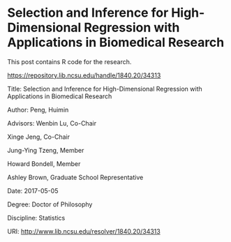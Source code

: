 # Selection and Inference for High-Dimensional Regression with Applications in Biomedical Research

This post contains R code for the research.

https://repository.lib.ncsu.edu/handle/1840.20/34313

Title: Selection and Inference for High-Dimensional Regression with Applications in Biomedical Research

Author: Peng, Huimin

Advisors: Wenbin Lu, Co-Chair

Xinge Jeng, Co-Chair

Jung-Ying Tzeng, Member

Howard Bondell, Member

Ashley Brown, Graduate School Representative

Date: 2017-05-05

Degree: Doctor of Philosophy

Discipline: Statistics

URI: http://www.lib.ncsu.edu/resolver/1840.20/34313
